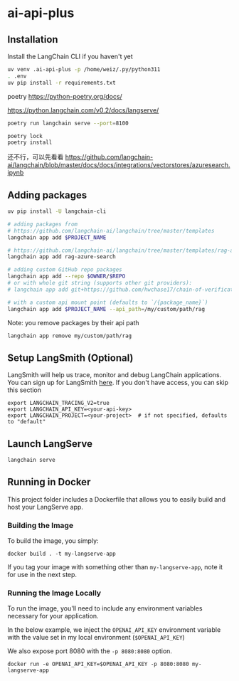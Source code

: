 # ai-api-plus

## Installation

Install the LangChain CLI if you haven't yet

```bash
uv venv .ai-api-plus -p /home/weiz/.py/python311
. .env
uv pip install -r requirements.txt
```


poetry
https://python-poetry.org/docs/

https://python.langchain.com/v0.2/docs/langserve/

```bash
poetry run langchain serve --port=8100

poetry lock 
poetry install
```

还不行，可以先看看
https://github.com/langchain-ai/langchain/blob/master/docs/docs/integrations/vectorstores/azuresearch.ipynb

## Adding packages

```bash
uv pip install -U langchain-cli

# adding packages from 
# https://github.com/langchain-ai/langchain/tree/master/templates
langchain app add $PROJECT_NAME

# https://github.com/langchain-ai/langchain/tree/master/templates/rag-azure-search
langchain app add rag-azure-search

# adding custom GitHub repo packages
langchain app add --repo $OWNER/$REPO
# or with whole git string (supports other git providers):
# langchain app add git+https://github.com/hwchase17/chain-of-verification

# with a custom api mount point (defaults to `/{package_name}`)
langchain app add $PROJECT_NAME --api_path=/my/custom/path/rag
```

Note: you remove packages by their api path

```bash
langchain app remove my/custom/path/rag
```

## Setup LangSmith (Optional)
LangSmith will help us trace, monitor and debug LangChain applications. 
You can sign up for LangSmith [here](https://smith.langchain.com/). 
If you don't have access, you can skip this section


```shell
export LANGCHAIN_TRACING_V2=true
export LANGCHAIN_API_KEY=<your-api-key>
export LANGCHAIN_PROJECT=<your-project>  # if not specified, defaults to "default"
```

## Launch LangServe

```bash
langchain serve
```

## Running in Docker

This project folder includes a Dockerfile that allows you to easily build and host your LangServe app.

### Building the Image

To build the image, you simply:

```shell
docker build . -t my-langserve-app
```

If you tag your image with something other than `my-langserve-app`,
note it for use in the next step.

### Running the Image Locally

To run the image, you'll need to include any environment variables
necessary for your application.

In the below example, we inject the `OPENAI_API_KEY` environment
variable with the value set in my local environment
(`$OPENAI_API_KEY`)

We also expose port 8080 with the `-p 8080:8080` option.

```shell
docker run -e OPENAI_API_KEY=$OPENAI_API_KEY -p 8080:8080 my-langserve-app
```
